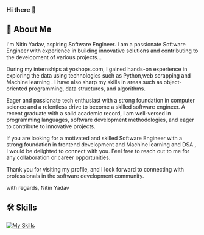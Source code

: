 ### Hi there 👋

## 🚀 About Me
I'm Nitin Yadav, aspiring Software Engineer. I am a passionate Software Engineer with experience in building innovative solutions and contributing to the development of various projects...

During my internships at yoshops.com, I gained hands-on experience in exploring the data using technologies such as Python,web scrapping and Machine learning . I have also sharp my skills in areas such as object-oriented programming, data structures, and algorithms.

Eager and passionate tech enthusiast with a strong foundation in computer science
and a relentless drive to become a skilled software engineer. A recent graduate with
a solid academic record, I am well-versed in programming languages, software
development methodologies, and eager to contribute to innovative projects.

If you are looking for a motivated and skilled Software Engineer with a strong foundation in frontend development and Machine learning and DSA , I would be delighted to connect with you. Feel free to reach out to me for any collaboration or career opportunities.

Thank you for visiting my profile, and I look forward to connecting with professionals in the software development community.

with regards, Nitin Yadav 



## 🛠 Skills 
[![My Skills](https://skillicons.dev/icons?i=js,cpp,nodejs,react,replit,java,postman,spring,c#,vite)](https://skillicons.dev)


